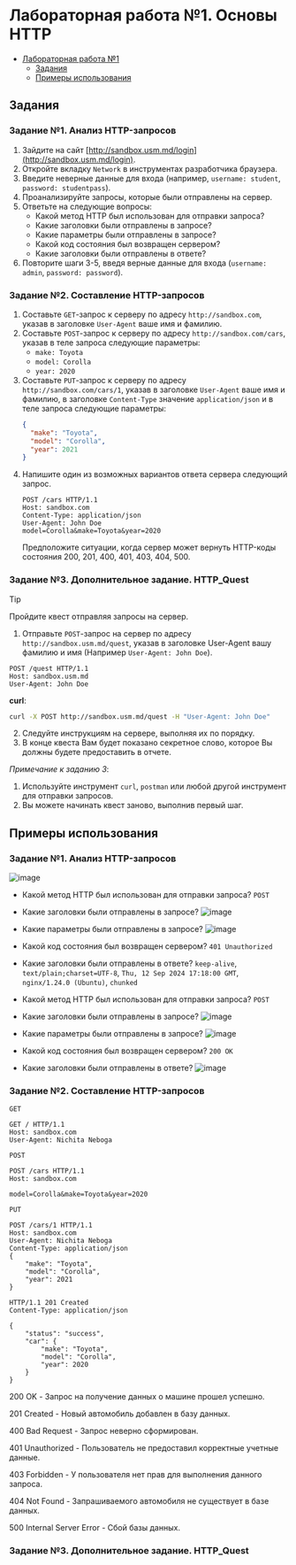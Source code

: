 # Лабораторная работа №1. Основы HTTP

- [Лабораторная работа №1](#лабораторная-работа-1-основы-http)
    - [Задания](#задания)
    - [Примеры использования](#примеры-использования)

## Задания

### Задание №1. Анализ HTTP-запросов

1. Зайдите на сайт [http://sandbox.usm.md/login](http://sandbox.usm.md/login).
2. Откройте вкладку `Network` в инструментах разработчика браузера.
3. Введите неверные данные для входа (например, `username: student`, `password: studentpass`).
4. Проанализируйте запросы, которые были отправлены на сервер.
5. Ответьте на следующие вопросы:
   - Какой метод HTTP был использован для отправки запроса?
   - Какие заголовки были отправлены в запросе?
   - Какие параметры были отправлены в запросе?
   - Какой код состояния был возвращен сервером?
   - Какие заголовки были отправлены в ответе?
6. Повторите шаги 3-5, введя верные данные для входа (`username: admin`, `password: password`).

### Задание №2. Составление HTTP-запросов

1. Составьте `GET`-запрос к серверу по адресу `http://sandbox.com`, указав в заголовке `User-Agent` ваше имя и фамилию.
2. Составьте `POST`-запрос к серверу по адресу `http://sandbox.com/cars`, указав в теле запроса следующие параметры:
   - `make: Toyota`
   - `model: Corolla`
   - `year: 2020`
3. Составьте `PUT`-запрос к серверу по адресу `http://sandbox.com/cars/1`, указав в заголовке `User-Agent` ваше имя и фамилию, в заголовке `Content-Type` значение `application/json` и в теле запроса следующие параметры:
   ```json
   {
     "make": "Toyota",
     "model": "Corolla",
     "year": 2021
   }
   ```
4. Напишите один из возможных вариантов ответа сервера следующий запрос.
   ```http
   POST /cars HTTP/1.1
   Host: sandbox.com
   Content-Type: application/json
   User-Agent: John Doe
   model=Corolla&make=Toyota&year=2020
   ```
   Предположите ситуации, когда сервер может вернуть HTTP-коды состояния 200, 201, 400, 401, 403, 404, 500.

### Задание №3. Дополнительное задание. HTTP_Quest

> [!TIP]
> Пройдите квест отправляя запросы на сервер.

1. Отправьте `POST`-запрос на сервер по адресу `http://sandbox.usm.md/quest`, указав в заголовке User-Agent вашу фамилию и имя (Например `User-Agent: John Doe`).

```http
POST /quest HTTP/1.1
Host: sandbox.usm.md
User-Agent: John Doe
```

**curl**:

```bash
curl -X POST http://sandbox.usm.md/quest -H "User-Agent: John Doe"
```

2. Следуйте инструкциям на сервере, выполняя их по порядку.
3. В конце квеста Вам будет показано секретное слово, которое Вы должны будете предоставить в отчете.

_Примечание к заданию 3_:

1. Используйте инструмент `curl`, `postman` или любой другой инструмент для отправки запросов.
2. Вы можете начинать квест заново, выполнив первый шаг.

## Примеры использования

### Задание №1. Анализ HTTP-запросов

![image](https://github.com/user-attachments/assets/01b3bfb2-4478-4b32-ace5-6c33715d9374)

   - Какой метод HTTP был использован для отправки запроса?  `POST`
   - Какие заголовки были отправлены в запросе? 
![image](https://github.com/user-attachments/assets/98865017-b942-4e27-9116-5ce2b71b0b98)

   - Какие параметры были отправлены в запросе?
![image](https://github.com/user-attachments/assets/f466d300-0f29-44a5-a265-43a301f15785)

   - Какой код состояния был возвращен сервером? `401 Unauthorized`
   - Какие заголовки были отправлены в ответе? `keep-alive`, `text/plain;charset=UTF-8`, `Thu, 12 Sep 2024 17:18:00 GMT`,
`nginx/1.24.0 (Ubuntu)`, `chunked`

   - Какой метод HTTP был использован для отправки запроса? `POST`
   - Какие заголовки были отправлены в запросе? 
![image](https://github.com/user-attachments/assets/a4d515c6-c533-46df-8043-4b6935dfc1ae)

   - Какие параметры были отправлены в запросе?
![image](https://github.com/user-attachments/assets/a8352142-9948-4d84-8541-b8e43db4efcd)

   - Какой код состояния был возвращен сервером? `200 OK`
   - Какие заголовки были отправлены в ответе?
![image](https://github.com/user-attachments/assets/d8ee900a-bae8-43db-a015-09aebb60b951)

### Задание №2. Составление HTTP-запросов

`GET`
```http
GET / HTTP/1.1
Host: sandbox.com
User-Agent: Nichita Neboga
```
`POST`
```http
POST /cars HTTP/1.1
Host: sandbox.com

model=Corolla&make=Toyota&year=2020
```
`PUT`
```http
POST /cars/1 HTTP/1.1
Host: sandbox.com
User-Agent: Nichita Neboga
Content-Type: application/json
{
    "make": "Toyota",
    "model": "Corolla",
    "year": 2021
}
```

```http
HTTP/1.1 201 Created
Content-Type: application/json

{
    "status": "success",
    "car": {
        "make": "Toyota",
        "model": "Corolla",
        "year": 2020
    }
}

```
200 OK - Запрос на получение данных о машине прошел успешно.

201 Created - Новый автомобиль добавлен в базу данных.

400 Bad Request - Запрос неверно сформирован.

401 Unauthorized - Пользователь не предоставил корректные учетные данные.

403 Forbidden - У пользователя нет прав для выполнения данного запроса.

404 Not Found - Запрашиваемого автомобиля не существует в базе данных.

500 Internal Server Error - Сбой базы данных.

### Задание №3. Дополнительное задание. HTTP_Quest



